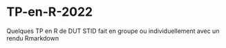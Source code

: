 # TP-en-R-2022
Quelques TP en R de DUT STID fait en groupe ou individuellement avec un rendu Rmarkdown 
